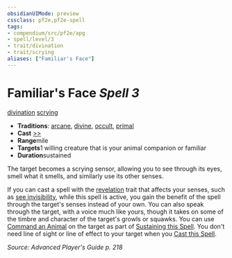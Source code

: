 ```yaml
---
obsidianUIMode: preview
cssclass: pf2e,pf2e-spell
tags:
- compendium/src/pf2e/apg
- spell/level/3
- trait/divination
- trait/scrying
aliases: ["Familiar's Face"]
---
```

# Familiar's Face *Spell 3*   
[divination](../../Rules/traits/divination.md)  [scrying](../../Rules/traits/scrying.md)  

- **Traditions**: [arcane](../../Rules/traits/arcane.md), [divine](../../Rules/traits/divine.md), [occult](../../Rules/traits/occult.md), [primal](../../Rules/traits/primal.md)
- **Cast** [>>](../../Rules/core-rulebook/chapter-9-playing-the-game.md#Actions "Two-Action") 
- **Range**mile
- **Targets**1 willing creature that is your animal companion or familiar
- **Duration**sustained

The target becomes a scrying sensor, allowing you to see through its eyes, smell what it smells, and similarly use its other senses.

If you can cast a spell with the [revelation](../../Rules/traits/revelation.md) trait that affects your senses, such as [see invisibility](see-invisibility.md), while this spell is active, you gain the benefit of the spell through the target's senses instead of your own. You can also speak through the target, with a voice much like yours, though it takes on some of the timbre and character of the target's growls or squawks. You can use [Command an Animal](../../Rules/actions/command-an-animal.md) on the target as part of [Sustaining this Spell](../../Rules/actions/sustain-a-spell.md). You don't need line of sight or line of effect to your target when you [Cast this Spell](../../Rules/actions/cast-a-spell.md).

*Source: Advanced Player's Guide p. 218*